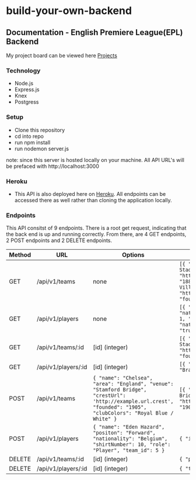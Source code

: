 # build-your-own-backend

## Documentation - English Premiere League(EPL) Backend
 My project board can be viewed here [Projects](https://github.com/N-Gibson/build-your-own-backend/projects/1)
### Technology
  - Node.js
  - Express.js
  - Knex
  - Postgress

### Setup
  - Clone this repository
  - cd into repo
  - run npm install
  - run nodemon server.js
  
note: since this server is hosted locally on your machine. All API URL's will be prefaced with http://localhost:3000

### Heroku 
  - This API is also deployed here on [Heroku](https://build-be.herokuapp.com/). All endpoints can be accessed there as well rather than cloning the application locally.

### Endpoints

This API consitst of 9 endpoints. There is a root get request, indicating that the back end is up and running correctly. From there, are 4 GET endpoints, 2 POST endpoints and 2 DELETE endpoints. 

| Method | URL | Options | Sample Result |
| ------ | --- | ------- | --------------|
| GET | /api/v1/teams | none | ``` [{ "id": 1, "name": "Arsenal FC", "area": "England", "venue": "Emirates Stadium",  "crestUrl": "http://upload.wikimedia.org/wikipedia/en/5/53/Arsenal_FC.svg", "founded": "1886", "clubColors": "Red / White", "true": null }, { "id": 2, "name": "Aston Villa FC", "area": "England", "venue": "Villa Park", "crestUrl": "http://upload.wikimedia.org/wikipedia/de/9/9f/Aston_Villa_logo.svg", "founded": "1872", "clubColors": "Claret / Sky Blue", "true": null }] ``` |
| GET | /api/v1/players | none | ``` [{ "id": 1, "name": "Emiliano Martínez", "position": "Goalkeeper", "nationality": "Argentina", "role": "PLAYER", "shirtNumber": null, "team_id": 1, "true": null }, { "id": 2, "name": "Matt Macey", "position": "Goalkeeper", "nationality": "England", "role": "PLAYER", "shirtNumber": null, "team_id": 1, "true": null } ``` |
| GET | /api/v1/teams/:id | [id] (integer) | ``` [{ "id": 9, "name": "Manchester City FC", "area": "England", "venue": "Etihad Stadium", "crestUrl": "https://upload.wikimedia.org/wikipedia/en/e/eb/Manchester_City_FC_badge.svg", "founded": "1880", "clubColors": "Sky Blue / White", "true": null }] ``` |
| GET | /api/v1/players/:id | [id] (integer) | ``` [{ "id": 11, "name": "David Luiz", "position": "Defender", "nationality": "Brazil", "role": "PLAYER", "shirtNumber": 23, "team_id": 1, "true": null }] ``` |
| POST | /api/v1/teams| ``` { "name": "Chelsea", "area": "England", "venue": "Stamford Bridge", "crestUrl": 'http://example.url.crest', "founded": "1905", "clubColors": "Royal Blue / White" } ``` | ``` [{ "id": 5, "name": "Chelsea FC", "area": "England", "venue": "Stamford Bridge", "crestUrl": "http://upload.wikimedia.org/wikipedia/de/5/5c/Chelsea_crest.svg", "founded": "1905", "clubColors": "Royal Blue / White", "true": null }] ``` |
| POST | /api/v1/players | ``` { "name": "Eden Hazard", "positon": "Forward", "nationality": "Belgium", "shirtNumber": 10, "role": "Player", "team_id": 5 } ``` | ``` { "id": 6976 } ``` |
| DELETE | /api/v1/teams/:id | [id] (integer) |  ``` { "player": 1, "id": "6976" } ``` |
| DELETE | /api/v1/players/:id | [id] (integer) | ``` { "team": 1, "id": "16" } ``` |    

